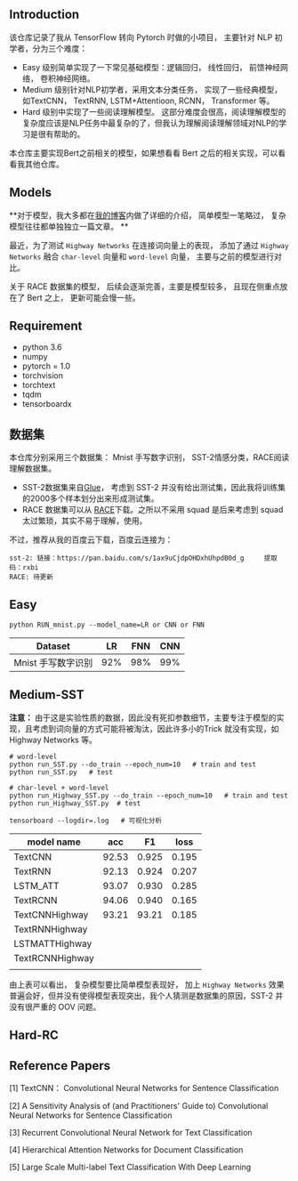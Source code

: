 
## Introduction

该仓库记录了我从 TensorFlow 转向 Pytorch 时做的小项目， 主要针对 NLP 初学者，分为三个难度：

- Easy 级别简单实现了一下常见基础模型：逻辑回归， 线性回归， 前馈神经网络， 卷积神经网络。
- Medium 级别针对NLP初学者，采用文本分类任务， 实现了一些经典模型，如TextCNN， TextRNN, LSTM+Attentioon, RCNN， Transformer 等。
- Hard 级别中实现了一些阅读理解模型。 这部分难度会很高，阅读理解模型的复杂度应该是NLP任务中最复杂的了，但我认为理解阅读理解领域对NLP的学习是很有帮助的。

本仓库主要实现Bert之前相关的模型，如果想看看 Bert 之后的相关实现，可以看看我其他仓库。

## Models

**对于模型，我大多都在[我的博客](https://www.zhihu.com/people/songyingxin/posts)内做了详细的介绍， 简单模型一笔略过， 复杂模型往往都单独独立一篇文章。 **

最近，为了测试 `Highway Networks` 在连接词向量上的表现， 添加了通过 `Highway Networks` 融合 `char-level` 向量和 `word-level` 向量， 主要与之前的模型进行对比。 

关于 RACE 数据集的模型， 后续会逐渐完善，主要是模型较多， 且现在侧重点放在了 Bert 之上， 更新可能会慢一些。

## Requirement

- python 3.6
- numpy
- pytorch = 1.0
- torchvision
- torchtext
- tqdm
- tensorboardx

## 数据集

本仓库分别采用三个数据集： Mnist 手写数字识别， SST-2情感分类，RACE阅读理解数据集。

- SST-2数据集来自[Glue](https://gluebenchmark.com/tasks)， 考虑到 SST-2 并没有给出测试集，因此我将训练集的2000多个样本划分出来形成测试集。
- RACE 数据集可以从 [RACE](http://www.qizhexie.com//data/RACE_leaderboard)下载。之所以不采用 squad 是后来考虑到 squad 太过繁琐，其实不易于理解，使用。

不过，推荐从我的百度云下载，百度云连接为： 

```
sst-2: 链接：https://pan.baidu.com/s/1ax9uCjdpOHDxhUhpdB0d_g     提取码：rxbi 
RACE: 待更新
```


## Easy

```
python RUN_mnist.py --model_name=LR or CNN or FNN
```

| Dataset            | LR   | FNN  | CNN  |
| ------------------ | ---- | ---- | ---- |
| Mnist 手写数字识别 | 92%  | 98%  | 99%  |

## Medium-SST

**注意：** 由于这是实验性质的数据，因此没有死扣参数细节，主要专注于模型的实现，且考虑到词向量的方式可能将被淘汰，因此许多小的Trick 就没有实现，如 Highway Networks 等。

```
# word-level
python run_SST.py --do_train --epoch_num=10   # train and test
python run_SST.py   # test

# char-level + word-level
python run_Highway_SST.py --do_train --epoch_num=10   # train and test
python run_Highway_SST.py  # test

tensorboard --logdir=.log   # 可视化分析
```

| model name            | acc    | F1    | loss  |
| --------------------- | ------ | ----- | ----- |
| TextCNN               | 92.53 | 0.925 | 0.195 |
| TextRNN               | 92.13 | 0.924 | 0.207 |
| LSTM_ATT              |   93.07     |  0.930     |  0.285     |
| TextRCNN | 94.06 | 0.940 | 0.165 |
| TextCNNHighway | 93.21 | 93.21 | 0.185 |
| TextRNNHighway |  |  |  |
| LSTMATTHighway |  |  |  |
| TextRCNNHighway |  |  |  |
|  |  |  |  |


由上表可以看出， 复杂模型要比简单模型表现好， 加上 `Highway Networks` 效果普遍会好，但并没有使得模型表现突出，我个人猜测是数据集的原因，SST-2 并没有很严重的 OOV 问题。


## Hard-RC



## Reference Papers

[1] TextCNN： Convolutional Neural Networks for Sentence Classification

[2] A Sensitivity Analysis of (and Practitioners' Guide to) Convolutional Neural Networks for Sentence Classification

[3] Recurrent Convolutional Neural Network for Text Classification

[4] Hierarchical Attention Networks for Document Classification

[5] Large Scale Multi-label Text Classification With Deep Learning